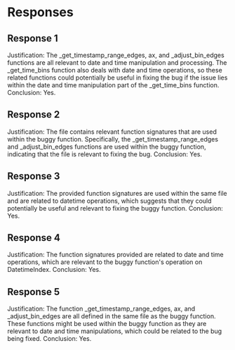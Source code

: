 # Responses
## Response 1
Justification: The _get_timestamp_range_edges, ax, and _adjust_bin_edges functions are all relevant to date and time manipulation and processing. The _get_time_bins function also deals with date and time operations, so these related functions could potentially be useful in fixing the bug if the issue lies within the date and time manipulation part of the _get_time_bins function.
Conclusion: Yes.

## Response 2
Justification: The file contains relevant function signatures that are used within the buggy function. Specifically, the _get_timestamp_range_edges and _adjust_bin_edges functions are used within the buggy function, indicating that the file is relevant to fixing the bug.
Conclusion: Yes.

## Response 3
Justification: The provided function signatures are used within the same file and are related to datetime operations, which suggests that they could potentially be useful and relevant to fixing the buggy function.
Conclusion: Yes.

## Response 4
Justification: The function signatures provided are related to date and time operations, which are relevant to the buggy function's operation on DatetimeIndex.
Conclusion: Yes.

## Response 5
Justification: The function _get_timestamp_range_edges, ax, and _adjust_bin_edges are all defined in the same file as the buggy function. These functions might be used within the buggy function as they are relevant to date and time manipulations, which could be related to the bug being fixed.
Conclusion: Yes.

